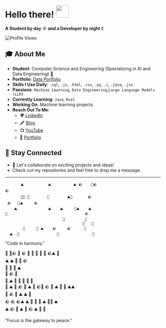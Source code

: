 # Hello there! <img src="https://github.com/user-attachments/assets/ef8aa47e-72db-4604-9985-6107dc3ad4cb" width="40" height="40" />

**A Student by day ☼ and a Developer by night ☾**

<p align="left">
  <img src="https://komarev.com/ghpvc/?username=yashvisharma1204&label=Profile%20views&color=0e75b6&style=flat" alt="Profile Views" />
</p>

## 🎓 About Me

- **Student**: Computer Science and Engineering (Specializing in AI and Data Engineering) 👑  
- **Portfolio**: [Data Portfolio](https://datascienceportfol.io/yashvisharma)
- **Skills I Use Daily**: `.sql`, `.js`, `.html`, `.css`, `.py`, `.c`, `.java`, `.jsx`  
- **Passions**: `Machine Learning`, `Data Engineering`,`Large Language Models (LLM)`  
- **Currently Learning**: `Java`, `Rust`  
- **Working On**: Machine learning projects  
- **Reach Out To Me**:  
  - 🌍 [LinkedIn](https://www.linkedin.com/in/yashvi-sharma-150863220/)  
  - 🖋️ [Blog](https://blog95319.wordpress.com/)  
  - 📺 [YouTube](https://www.youtube.com/@yashvisharma1204)  
  - 💼 [Portfolio](https://bento.me/yashvisharma)


## 🚀 Stay Connected

- 🌟 Let's collaborate on exciting projects and ideas!  
- Check out my repositories and feel free to drop me a message.

---

<!--START:ZEN_GARDEN-->
<!--END:ZEN_GARDEN-->
  
```
       ⛰️           ⛰️          ⛰️ 🪨    🌾🪨 
🪨                                       
       🍃🌾 🌾        🌱        ⛰️🌱       🪨  
 🪨   🍃⛰️     🪨                           
    ⛰️              ⛰️    ⛰️     🌱⛰️    ⛰️   
🌱                                   🪨   
                          🍃         🍃   
                                   🌱   🌾
        🌾     🍃 ⛰️    🪨     🪨      🌱     
  ⛰️  🌾                 🍃               🍃
```

“Code in harmony.”
<!--END:ZEN_GARDEN-->
🍃    🌾🪨    🌱         🪨     🍃       🌱           🌱     🍃   🌱   🪨⛰️     🌱           
                       ⛰️   ⛰️  🌱                   🌾                     🪨       
                                 🌱           🌱                  🌾   ⛰️           
      🌱               🪨                                                   🌾     
                🌱              ⛰️      🌱  🍃     🌱 🌱  🍃                           
  🍃   ⛰️  🍃           🪨         🍃              ⛰️           🍃     🪨🌱            🪨 
   🌱                           ⛰️        🌾                    🍃      ⛰️⛰️          
                   🍃            🪨        🍃    ⛰️          ⛰️               🍃      
  🪨       🪨          🪨⛰️ ⛰️   🌾  🌾   🌾          ⛰️               🌱🌾   ⛰️            
  ⛰️ 🪨      🌾  ⛰️    🍃                 🪨                        ⛰️      🍃        🌱 

“Focus is the gateway to peace.”
<!--END:ZEN_GARDEN-->
